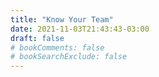 ```yaml
---
title: "Know Your Team"
date: 2021-11-03T21:43:43-03:00
draft: false
# bookComments: false
# bookSearchExclude: false
---
```

